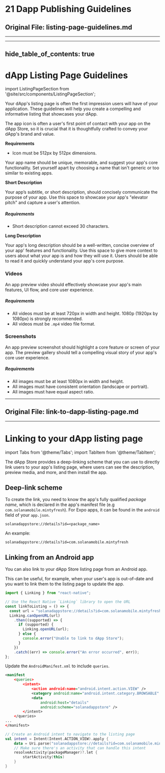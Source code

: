 # 21 Dapp Publishing Guidelines

## Original File: listing-page-guidelines.md
---
---
hide_table_of_contents: true
---

# dApp Listing Page Guidelines

import ListingPageSection from '@site/src/components/ListingPageSection';

Your dApp's listing page is often the first impression users will have of your application.
These guidelines will help you create a compelling and informative listing that showcases your dApp.

<ListingPageSection
title="App Icon"
imageSrc="/listing_page_imgs/appicon.png">

The app icon is often a user's first point of contact with your app on the dApp Store, so it is crucial that it is thoughtfully crafted to convey your dApp's brand and value.

**Requirements**

- Icon must be 512px by 512px dimensions.

</ListingPageSection>

<ListingPageSection
title="App Name"
imageSrc="/listing_page_imgs/appname.png">

Your app name should be unique, memorable, and suggest your app's core functionality. Set yourself apart by choosing a name that isn't generic or too similar to existing apps.

</ListingPageSection>

<ListingPageSection
title="Description"
imageSrc="/listing_page_imgs/subtitle.png">

**Short Description**

Your app’s subtitle, or short description, should concisely communicate the purpose of your app. Use this space to showcase your app's "elevator pitch" and capture a user's attention.

##### **Requirements**

- Short description cannot exceed 30 characters.

**Long Description**

Your app's long description should be a well-written, concise overview of your app' features and functionality. Use this space to give more context to users about what your app is and how they will use it. Users should be able to read it and quickly understand your app's core purpose.

</ListingPageSection>

<ListingPageSection
title="Preview"
imageSrc="/listing_page_imgs/apppreview.gif"
isLast={true}>

### Videos

An app preview video should effectively showcase your app's main features, UI flow, and core user experience.

##### **Requirements**

- All videos must be at least 720px in width and height. 1080p (1920px by 1080px) is strongly recommended.
- All videos must be `.mp4` video file format.

### Screenshots

An app preview screenshot should highlight a core feature or screen of your app. The preview gallery should tell a compelling visual story of your app's core user experience.

##### **Requirements**

- All images must be at least 1080px in width and height.
- All images must have consistent orientation (landscape or portrait).
- All images must have equal aspect ratio.

</ListingPageSection>


---

## Original File: link-to-dapp-listing-page.md
---
# Linking to your dApp listing page

import Tabs from '@theme/Tabs';
import TabItem from '@theme/TabItem';

The dApp Store provides a deep-linking scheme that you can use to directly link users to your app's listing page, where users can see the description, preview media, and more, and then install the app.

## Deep-link scheme

To create the link, you need to know the app's fully qualified _package name_, which is declared in the app's manifest file (e.g `com.solanamobile.mintyfresh`). For Expo apps, it can be found in the `android` field of your `app.json`.

```
solanadappstore://details?id=<package_name>
```

An example:

```
solanadappstore://details?id=com.solanamobile.mintyfresh
```

## Linking from an Android app

You can also link to your dApp Store listing page from an Android app.

This can be useful, for example, when your user's app is out-of-date and you want to link them to the listing page to update the app.

<Tabs>
<TabItem value="React Native" label="React Native">

```ts
import { Linking } from "react-native";

// Use the React Native `Linking` library to open the URL
const linkToListing = () => {
  const url = "solanadappstore://details?id=com.solanamobile.mintyfresh";
  Linking.canOpenURL(url)
    .then((supported) => {
      if (supported) {
        Linking.openURL(url);
      } else {
        console.error("Unable to link to dApp Store");
      }
    })
    .catch((err) => console.error("An error occurred", err));
};
```

</TabItem>
<TabItem value="Kotlin" label="Kotlin">

Update the `AndroidManifest.xml` to include `queries`. 
```xml
<manifest
    <queries>
        <intent>
            <action android:name="android.intent.action.VIEW" />
            <category android:name="android.intent.category.BROWSABLE" />
            <data
                android:host="details"
                android:scheme="solanadappstore" />
        </intent>
    </queries>
...
</manifest>
```

```kotlin
// Create an Android intent to navigate to the listing page
val intent = Intent(Intent.ACTION_VIEW).apply {
    data = Uri.parse("solanadappstore://details?id=com.solanamobile.mintyfresh")
    // Make sure there's an activity that can handle this intent
    resolveActivity(packageManager)?.let {
        startActivity(this)
    }
}
```

</TabItem>
</Tabs>
